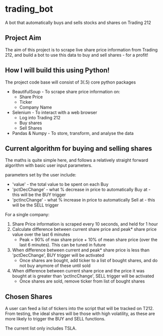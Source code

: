 # trading_bot
A bot that automatically buys and sells stocks and shares on Trading 212

## Project Aim

The aim of this project is to scrape live share price information from Trading 212, and build a bot to use this data to buy and sell shares - for a profit!

## How I will build this using Python!

The project code base will consist of 3(.5) core python packages

* BeautifulSoup - To scrape share price information on:
    * Share Price
    * Ticker
    * Company Name
* Selenium - To interact with a web browser
    * Log into Trading 212
    * Buy shares
    * Sell Shares
* Pandas & Numpy - To store, transform, and analyse the data

## Current algorithm for buying and selling shares

The maths is quite simple here, and follows a relatively straight forward algorithm with basic user input parameters.

parameters set by the user include:
* 'value' - the total value to be spent on each Buy
* 'pctDecChange' - what % decrease in price to automatically Buy at - this will be the BUY trigger
* 'pctIncChange' - what % increase in price to automatically Sell at - this will be the SELL trigger

For a single company:
1. Share Price information is scraped every 10 seconds, and held for 1 hour
2. Calculate difference between current share price and peak* share price value over the last 6 minutes
    * Peak = 90% of max share price + 10% of mean share price (over the last 6 minutes). This can be tuned in future
3. When difference between current and peak* share price is less than 'pctDecChange', BUY trigger will be activated
    * Once shares are bought, add ticker to a list of bought shares, and do not buy anymore of these until sold
4. When difference between current share price and the price it was bought at is greater than 'pctIncChange', SELL trigger will be activated
    * Once shares are sold, remove ticker from list of bought shares

## Chosen Shares

A user can feed a list of tickers into the script that will be tracked on T212. From testing, the ideal shares will be those with high volatility, as these are more likely to trigger the BUY and SELL functions. 

The current list only includes TSLA.


